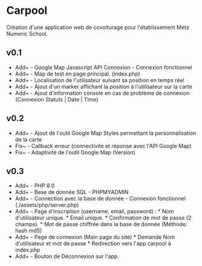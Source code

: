 # Carpool 

Création d'une application web de covoiturage pour l'établissement Metz Numeric School.

## v0.1

* Add+ - Google Map Javascript API Connexion - Connexion fonctionnel
* Add+ - Map de test en page principal. (index.php)
* Add+ - Localisation de l'utilisateur suivant sa position en temps réel
* Add+ - Ajout d'un marker affichant la position à l'utilisateur sur la carte
* Add+ - Ajout d'information console en cas de problème de connexion (Connexion Statuts | Date | Time)

## v0.2

- Add+ - Ajout de l'outil Google Map Styles permettant la personnalisation de la carte
- Fix~ - Callback erreur (connectivité et réponse avec l'API Google Map)
- Fix~ - Adaptivité de l'outil Google Map (Version)

## v0.3

- Add+ - PHP 8.0
- Add+ - Base de donnée SQL - PHPMYADMIN
- Add+ - Connection avec la base de donnée - Connexion fonctionnel (./assets/php/server.php)
- Add+ - Page d'inscription (username, email, password) :
            * Nom d'utilisateur unique.
            * Email unique.
            * Confirmation de mot de passe (2 champs).
            * Mot de passe chiffrée dans la base de donnée (Méthode: hash md5)
- Add+ - Page de connexion (Main page du site)
            * Demande Nom d'utilisateur et mot de passe
            * Redirection vers l'app carpool à index.php
- Add+ - Bouton de Déconnexion sur l'app.
















